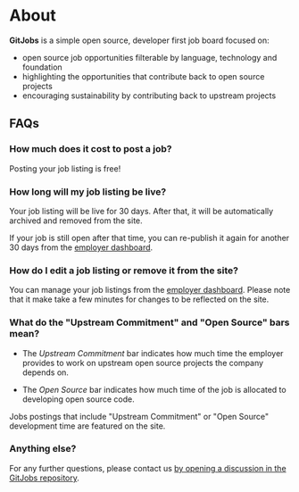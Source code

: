 # About

**GitJobs** is a simple open source, developer first job board focused on:

- open source job opportunities filterable by language, technology and foundation
- highlighting the opportunities that contribute back to open source projects
- encouraging sustainability by contributing back to upstream projects

## FAQs

### How much does it cost to post a job?

Posting your job listing is free!

### How long will my job listing be live?

Your job listing will be live for 30 days. After that, it will be automatically archived and removed from the site.

If your job is still open after that time, you can re-publish it again for another 30 days from the [employer dashboard](https://gitjobs.dev/dashboard/employer?tab=jobs).

### How do I edit a job listing or remove it from the site?

You can manage your job listings from the [employer dashboard](https://gitjobs.dev/dashboard/employer?tab=jobs). Please note that it make take a few minutes for changes to be reflected on the site.

### What do the "Upstream Commitment" and "Open Source" bars mean?

- The *Upstream Commitment* bar indicates how much time the employer provides to work on upstream open source projects the company depends on.

- The *Open Source* bar indicates how much time of the job is allocated to developing open source code.

Jobs postings that include "Upstream Commitment" or "Open Source" development time are featured on the site.

### Anything else?

For any further questions, please contact us [by opening a discussion in the GitJobs repository](https://github.com/cncf/gitjobs/discussions).
